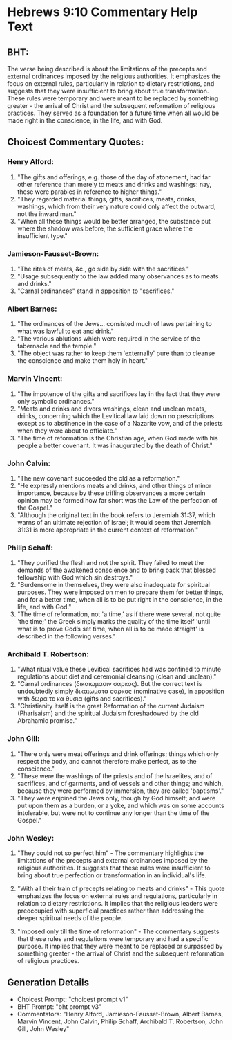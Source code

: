 # Hebrews 9:10 Commentary Help Text

## BHT:
The verse being described is about the limitations of the precepts and external ordinances imposed by the religious authorities. It emphasizes the focus on external rules, particularly in relation to dietary restrictions, and suggests that they were insufficient to bring about true transformation. These rules were temporary and were meant to be replaced by something greater - the arrival of Christ and the subsequent reformation of religious practices. They served as a foundation for a future time when all would be made right in the conscience, in the life, and with God.

## Choicest Commentary Quotes:
### Henry Alford:
1. "The gifts and offerings, e.g. those of the day of atonement, had far other reference than merely to meats and drinks and washings: nay, these were parables in reference to higher things."
2. "They regarded material things, gifts, sacrifices, meats, drinks, washings, which from their very nature could only affect the outward, not the inward man."
3. "When all these things would be better arranged, the substance put where the shadow was before, the sufficient grace where the insufficient type."

### Jamieson-Fausset-Brown:
1. "The rites of meats, &c., go side by side with the sacrifices."
2. "Usage subsequently to the law added many observances as to meats and drinks."
3. "Carnal ordinances" stand in apposition to "sacrifices."

### Albert Barnes:
1. "The ordinances of the Jews... consisted much of laws pertaining to what was lawful to eat and drink." 
2. "The various ablutions which were required in the service of the tabernacle and the temple." 
3. "The object was rather to keep them 'externally' pure than to cleanse the conscience and make them holy in heart."

### Marvin Vincent:
1. "The impotence of the gifts and sacrifices lay in the fact that they were only symbolic ordinances."
2. "Meats and drinks and divers washings, clean and unclean meats, drinks, concerning which the Levitical law laid down no prescriptions except as to abstinence in the case of a Nazarite vow, and of the priests when they were about to officiate."
3. "The time of reformation is the Christian age, when God made with his people a better covenant. It was inaugurated by the death of Christ."

### John Calvin:
1. "The new covenant succeeded the old as a reformation."
2. "He expressly mentions meats and drinks, and other things of minor importance, because by these trifling observances a more certain opinion may be formed how far short was the Law of the perfection of the Gospel."
3. "Although the original text in the book refers to Jeremiah 31:37, which warns of an ultimate rejection of Israel; it would seem that Jeremiah 31:31 is more appropriate in the current context of reformation."

### Philip Schaff:
1. "They purified the flesh and not the spirit. They failed to meet the demands of the awakened conscience and to bring back that blessed fellowship with God which sin destroys."
2. "Burdensome in themselves, they were also inadequate for spiritual purposes. They were imposed on men to prepare them for better things, and for a better time, when all is to be put right in the conscience, in the life, and with God."
3. "The time of reformation, not 'a time,' as if there were several, not quite 'the time;' the Greek simply marks the quality of the time itself 'until what is to prove God’s set time, when all is to be made straight' is described in the following verses."

### Archibald T. Robertson:
1. "What ritual value these Levitical sacrifices had was confined to minute regulations about diet and ceremonial cleansing (clean and unclean)."
2. "Carnal ordinances (δικαιωμασιν σαρκος). But the correct text is undoubtedly simply δικαιωματα σαρκος (nominative case), in apposition with δωρα τε κα θυσια (gifts and sacrifices)."
3. "Christianity itself is the great Reformation of the current Judaism (Pharisaism) and the spiritual Judaism foreshadowed by the old Abrahamic promise."

### John Gill:
1. "There only were meat offerings and drink offerings; things which only respect the body, and cannot therefore make perfect, as to the conscience."
2. "These were the washings of the priests and of the Israelites, and of sacrifices, and of garments, and of vessels and other things; and which, because they were performed by immersion, they are called 'baptisms'."
3. "They were enjoined the Jews only, though by God himself; and were put upon them as a burden, or a yoke, and which was on some accounts intolerable, but were not to continue any longer than the time of the Gospel."

### John Wesley:
1. "They could not so perfect him" - The commentary highlights the limitations of the precepts and external ordinances imposed by the religious authorities. It suggests that these rules were insufficient to bring about true perfection or transformation in an individual's life.

2. "With all their train of precepts relating to meats and drinks" - This quote emphasizes the focus on external rules and regulations, particularly in relation to dietary restrictions. It implies that the religious leaders were preoccupied with superficial practices rather than addressing the deeper spiritual needs of the people.

3. "Imposed only till the time of reformation" - The commentary suggests that these rules and regulations were temporary and had a specific purpose. It implies that they were meant to be replaced or surpassed by something greater - the arrival of Christ and the subsequent reformation of religious practices.


## Generation Details
- Choicest Prompt: "choicest prompt v1"
- BHT Prompt: "bht prompt v3"
- Commentators: "Henry Alford, Jamieson-Fausset-Brown, Albert Barnes, Marvin Vincent, John Calvin, Philip Schaff, Archibald T. Robertson, John Gill, John Wesley"

